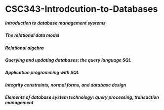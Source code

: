 # CSC343-Introdcution-to-Databases
##### Introduction to database management systems
##### The relational data model
##### Relational algebra
##### Querying and updating databases: the query language SQL
##### Application programming with SQL
##### Integrity constraints, normal forms, and database design
##### Elements of database system technology: query processing, transaction management

